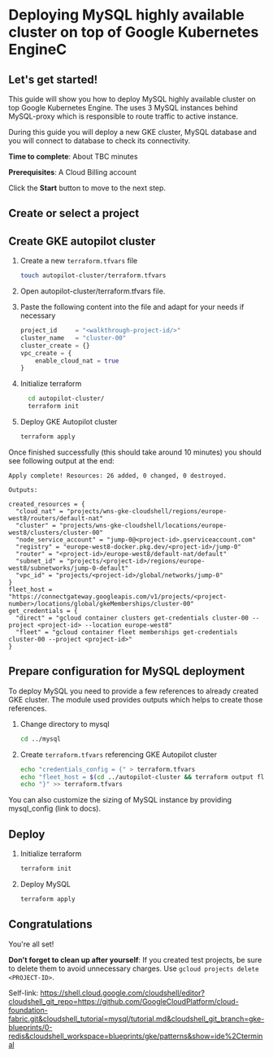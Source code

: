 # Deploying MySQL highly available cluster on top of Google Kubernetes EngineC
<walkthrough-tutorial-duration duration="40"></walkthrough-tutorial-duration>

## Let's get started!
This guide will show you how to deploy MySQL highly available cluster on top Google Kubernetes Engine. The uses
3 MySQL instances behind MySQL-proxy which is responsible to route traffic to active instance.

During this guide you will deploy a new GKE cluster, MySQL database and you will connect to database to check its connectivity.

**Time to complete**: About TBC minutes

**Prerequisites**: A Cloud Billing account

Click the **Start** button to move to the next step.


## Create or select a project

<walkthrough-project-setup billing="true"></walkthrough-project-setup>


## Create GKE autopilot cluster
1. Create a new `terraform.tfvars` file
    ```sh
    touch autopilot-cluster/terraform.tfvars
    ```

2. Open <walkthrough-editor-open-file filePath="autopilot-cluster/terraform.tfvars">autopilot-cluster/terraform.tfvars</walkthrough-editor-open-file> file.

3. Paste the following content into the file and adapt for your needs if necessary

    ```tfvars
    project_id     = "<walkthrough-project-id/>"
    cluster_name   = "cluster-00"
    cluster_create = {}
    vpc_create = {
        enable_cloud_nat = true
    }
    ```

4. Initialize terraform

    ```sh
      cd autopilot-cluster/
      terraform init
    ```

5. Deploy GKE Autopilot cluster
    ```sh
    terraform apply
    ````

Once finished successfully (this should take around 10 minutes) you should see following output at the end:
```terminal
Apply complete! Resources: 26 added, 0 changed, 0 destroyed.

Outputs:

created_resources = {
  "cloud_nat" = "projects/wns-gke-cloudshell/regions/europe-west8/routers/default-nat"
  "cluster" = "projects/wns-gke-cloudshell/locations/europe-west8/clusters/cluster-00"
  "node_service_account" = "jump-0@<project-id>.gserviceaccount.com"
  "registry" = "europe-west8-docker.pkg.dev/<project-id>/jump-0"
  "router" = "<project-id>/europe-west8/default-nat/default"
  "subnet_id" = "projects/<project-id>/regions/europe-west8/subnetworks/jump-0-default"
  "vpc_id" = "projects/<project-id>/global/networks/jump-0"
}
fleet_host = "https://connectgateway.googleapis.com/v1/projects/<project-number>/locations/global/gkeMemberships/cluster-00"
get_credentials = {
  "direct" = "gcloud container clusters get-credentials cluster-00 --project <project-id> --location europe-west8"
  "fleet" = "gcloud container fleet memberships get-credentials cluster-00 --project <project-id>"
}

```

## Prepare configuration for MySQL deployment
To deploy MySQL you need to provide a few references to already created GKE cluster. The module used provides outputs
which helps to create those references.

1. Change directory to mysql
    ```sh
    cd ../mysql
    ```
2. Create `terraform.tfvars` referencing GKE Autopilot cluster
    ```sh
    echo "credentials_config = {" > terraform.tfvars
    echo "fleet_host = $(cd ../autopilot-cluster && terraform output fleet_host )"  >> terraform.tfvars
    echo "}" >> terraform.tfvars
    ```

You can also customize the sizing of MySQL instance by providing mysql_config (link to docs).

## Deploy
1. Initialize terraform
   ```sh
   terraform init
    ```

2. Deploy MySQL
    ```sh
    terraform apply
    ````

## Congratulations

<walkthrough-conclusion-trophy></walkthrough-conclusion-trophy>

You're all set!

**Don't forget to clean up after yourself**: If you created test projects, be sure to delete them to avoid unnecessary charges. Use `gcloud projects delete <PROJECT-ID>`.


Self-link: https://shell.cloud.google.com/cloudshell/editor?cloudshell_git_repo=https://github.com/GoogleCloudPlatform/cloud-foundation-fabric.git&cloudshell_tutorial=mysql/tutorial.md&cloudshell_git_branch=gke-blueprints/0-redis&cloudshell_workspace=blueprints/gke/patterns&show=ide%2Cterminal
